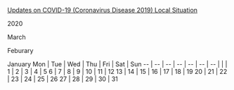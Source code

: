 [Updates on COVID-19 (Coronavirus Disease 2019) Local Situation](https://www.moh.gov.sg/covid-19)

2020

March

Feburary

January
Mon | Tue | Wed | Thu | Fri | Sat | Sun
-- | -- | -- | -- | -- | -- | --
| | | 1 | 2 | 3 | 4 | 5
6 | 7 | 8 | 9 | 10 | 11 | 12
13 | 14 | 15 | 16 | 17 | 18 | 19
20 | 21 | 22 | 23 | 24 | 25 | 26
27 | 28 | 29 | 30 | 31

